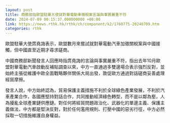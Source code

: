 ```yaml
---
layout: post
title: 商務部指歐盟駐華大使就對華電動車徵稅案言論與事實嚴重不符
date: 2024-07-09 00:15:37.000000000 +08:00
link: https://news.rthk.hk/rthk/ch/component/k2/1760775-20240709.htm
categories: rthk
---
```


歐盟駐華大使庹堯誨表示，歐盟數月來嘗試就對華電動汽車加徵關稅案與中國接觸，但中國直至近期才尋求磋商。

中國商務部新聞發言人回應時指庹堯誨的言論與事實嚴重不符，指出去年10月歐盟對華電動汽車啟動反補貼調查以來，中方一直通過多雙邊場合表示強烈反對，並始終主張從維護中歐全面戰略夥伴關係大局出發，敦促歐方通過對話磋商妥善處理經貿摩擦。

發言人說，中方始終認為，貿易保護主義措施不利於全球綠色產業發展，不利於汽車產業合作，各國應堅持對話合作，共同推動經濟綠色轉型，而不是以鄰為壑，人為擾亂全球產業鏈供應鏈。對任何將經貿問題政治化、武器化的單邊主義、保護主義做法，中方都是堅決反對，對於任何濫用規則、打壓中國的惡劣行徑，中方必然採取一切措施維護自身權益。
